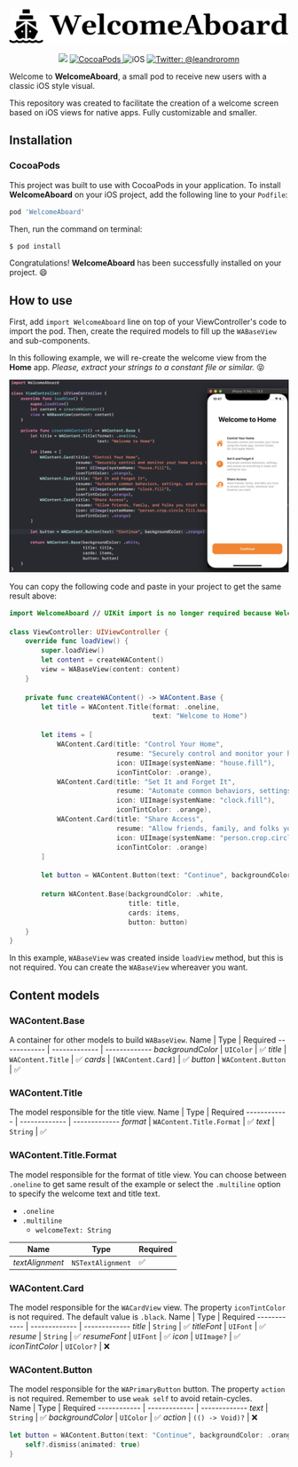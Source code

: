 <p align="center">
    <img src="repository-images/welcome-aboard.png" width="600" alt="RKit" />
</p>

<p align="center">
    <img src="https://img.shields.io/badge/Swift-5.1-orange.svg" />
    <a href="https://swift.org/package-manager">
        <img src="https://img.shields.io/badge/cocoapods-compatible-brightgreen.svg?style=flat" alt="CocoaPods" />
    </a>
     <img src="https://img.shields.io/badge/platforms-ios-brightgreen.svg?style=flat" alt="iOS" />
    <a href="https://twitter.com/leandroromn">
        <img src="https://img.shields.io/badge/twitter-@leandroromn-blue.svg?style=flat" alt="Twitter: @leandroromn" />
    </a>
</p>

Welcome to **WelcomeAboard**, a small pod to receive new users with a classic iOS style visual.

This repository was created to facilitate the creation of a welcome screen based on iOS views for native apps. Fully customizable and smaller.

## Installation
### CocoaPods
This project was built to use with CocoaPods in your application. To install **WelcomeAboard** on your iOS project, add the following line to your `Podfile`:
```ruby
pod 'WelcomeAboard'
```
Then, run the command on terminal:
```bash
$ pod install
```
Congratulations! **WelcomeAboard** has been successfully installed on your project. 😄

## How to use
First, add `import WelcomeAboard` line on top of your ViewController's code to import the pod.
Then, create the required models to fill up the `WABaseView` and sub-components.

In this following example, we will re-create the welcome view from the **Home** app.
*Please, extract your strings to a constant file or similar.* 😝
<p align="center">
    <img src="repository-images/real-example.png" alt="Real Example" />
</p>

You can copy the following code and paste in your project to get the same result above:
```swift
import WelcomeAboard // UIKit import is no longer required because WelcomeAboard import UIKit internally.

class ViewController: UIViewController {
    override func loadView() {
        super.loadView()
        let content = createWAContent()
        view = WABaseView(content: content)
    }

    private func createWAContent() -> WAContent.Base {
        let title = WAContent.Title(format: .oneline,
                                    text: "Welcome to Home")

        let items = [
            WAContent.Card(title: "Control Your Home",
                           resume: "Securely control and monitor your home using the Home app, Control Center, Siri and Apple Watch.",
                           icon: UIImage(systemName: "house.fill"),
                           iconTintColor: .orange),
            WAContent.Card(title: "Set It and Forget It",
                           resume: "Automate common behaviors, settings, and scenes so everything is ready and waiting for you.",
                           icon: UIImage(systemName: "clock.fill"),
                           iconTintColor: .orange),
            WAContent.Card(title: "Share Access",
                           resume: "Allow friends, family, and folks you trust to access your home, whenever and however you want.",
                           icon: UIImage(systemName: "person.crop.circle.fill.badge.checkmark"),
                           iconTintColor: .orange)
        ]

        let button = WAContent.Button(text: "Continue", backgroundColor: .orange)

        return WAContent.Base(backgroundColor: .white,
                              title: title,
                              cards: items,
                              button: button)
    }
}
```
In this example, `WABaseView` was created inside `loadView` method, but this is not required. You can create the `WABaseView` whereaver you want.

## Content models

### WAContent.Base
A container for other models to build `WABaseView`.
Name | Type | Required
------------ | ------------- | -------------
*backgroundColor* | `UIColor`  | ✅
*title* | `WAContent.Title`  | ✅
*cards* | `[WAContent.Card]`  | ✅
*button* | `WAContent.Button`  | ✅

### WAContent.Title
The model responsible for the title view.
Name | Type | Required
------------ | ------------- | -------------
*format* | `WAContent.Title.Format` | ✅
*text* | `String` | ✅

### WAContent.Title.Format
The model responsible for the format of title view.
You can choose between `.oneline` to get same result of the example or select the `.multiline` option to specify the welcome text and title text.
- `.oneline`
- `.multiline`
    - `welcomeText: String`

Name | Type | Required
------------ | ------------- | -------------
*textAlignment* | `NSTextAlignment` | ✅

### WAContent.Card
The model responsible for the `WACardView` view.
The property `iconTintColor` is not required. The default value is `.black`.
Name | Type | Required
------------ | ------------- | -------------
*title* | `String` | ✅
*titleFont* | `UIFont` | ✅
*resume* | `String` | ✅
*resumeFont* | `UIFont` | ✅
*icon* | `UIImage?` | ✅
*iconTintColor* | `UIColor?` | ❌ 

### WAContent.Button
The model responsible for the `WAPrimaryButton` button.
The property `action` is not required. Remember to use `weak self` to avoid retain-cycles.
<br/>
Name | Type | Required
------------ | ------------- | -------------
*text* | `String`  | ✅
*backgroundColor* | `UIColor`  | ✅
*action* | `(() -> Void)?`  | ❌ 
```swift
let button = WAContent.Button(text: "Continue", backgroundColor: .orange) { [weak self] in
    self?.dismiss(animated: true)
}
```